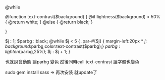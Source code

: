@while



@function text-contrast($background) {
    @if lightness($background) < 50% {
        @return white;
    } @else {
        @return black;
    }

}


$j : 1;
$parbg : black;
@while $j < 5 {
    .par-#{$j} { margin-left:20px * $j; background:$parbg;color:text-contrast($parbg);}
    $parbg : lighten($parbg,25%);
    $j : $j + 1;
}

也就說會動態 讓parbg 變色 然後同時call text-contrast 讓字體也變色



sudo gem install sass => 再次安裝 就update了

